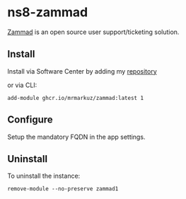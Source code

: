 # ns8-zammad

[Zammad](https://zammad.org/) is an open source user support/ticketing solution.

## Install

Install via Software Center by adding my [repository](https://repo.mrmarkuz.com)

or via CLI:

    add-module ghcr.io/mrmarkuz/zammad:latest 1

## Configure

Setup the mandatory FQDN in the app settings.

## Uninstall

To uninstall the instance:

    remove-module --no-preserve zammad1

